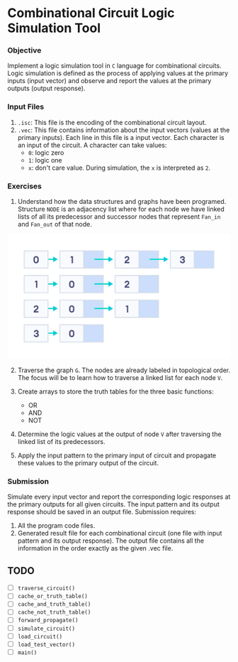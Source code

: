 
# Combinational Circuit Logic Simulation Tool

### Objective

Implement a logic simulation tool in `C` language for combinational circuits. Logic simulation is defined as the process of applying values at the primary inputs (input vector) and observe and report the values at the primary outputs (output response).

### Input Files

1. `.isc`: This file is the encoding of the combinational circuit layout.
2. `.vec`: This file contains information about the input vectors (values at the primary inputs). Each line in this file is a input vector. Each character is an input of the circuit. A character can take values:
    * `0`: logic zero
    * `1`: logic one
    * `x`: don't care value. During simulation, the `x` is interpreted as `2`.

### Exercises

1. Understand how the data structures and graphs have been programed. Structure `NODE` is an adjacency list where for each node we have linked lists of all its predecessor and successor nodes that represent `Fan_in` and `Fan_out` of that node.

![adjacency-list](docs/adjacency-list-representation.webp)

2. Traverse the graph `G`. The nodes are already labeled in topological order. The focus will be to learn how to traverse a linked list for each node `V`.

3. Create arrays to store the truth tables for the three basic functions:
    * OR
    * AND
    * NOT

4. Determine the logic values at the output of node `V` after traversing the linked list of its predecessors.

5. Apply the input pattern to the primary input of circuit and propagate these values to the primary output of the circuit.

### Submission

Simulate every input vector and report the corresponding logic responses at the primary outputs for all given circuits. The input pattern and its output response should be saved in an output file. Submission requires:
1. All the program code files.
2. Generated result file for each combinational circuit (one file with input pattern and its output response). The output file contains all the information in the order exactly as the given .vec file.

## TODO

- [ ] `traverse_circuit()`
- [ ] `cache_or_truth_table()`
- [ ] `cache_and_truth_table()`
- [ ] `cache_not_truth_table()`
- [ ] `forward_propagate()`
- [ ] `simulate_circuit()`
- [ ] `load_circuit()`
- [ ] `load_test_vector()`
- [ ] `main()`
